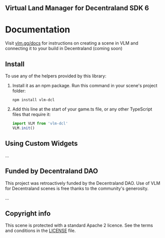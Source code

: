 ## Virtual Land Manager for Decentraland SDK 6

# Documentation

Visit [vlm.gg/docs](https://www.vlm.gg/docs) for instructions on creating a scene in VLM and connecting it to your build in Decentraland (coming soon)

## Install

To use any of the helpers provided by this library:

1. Install it as an npm package. Run this command in your scene's project folder:

   ```
   npm install vlm-dcl
   ```

2. Add this line at the start of your game.ts file, or any other TypeScript files that require it:

   ```ts
   import VLM from 'vlm-dcl'
   VLM.init()
   ```

## Using Custom Widgets


...

## Funded by Decentraland DAO

This project was retroactively funded by the Decentraland DAO. Use of VLM for Decentraland scenes is free thanks to the community's generosity.

...

## Copyright info

This scene is protected with a standard Apache 2 licence. See the terms and conditions in the [LICENSE](/LICENSE) file.
